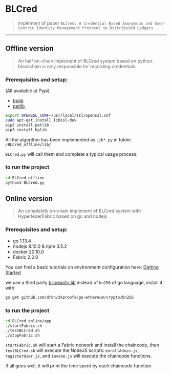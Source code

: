# BLCred

> implement of paper `BLCred: A Credential-Based Anonymous and User-Centric Identity Management Protocol in Distributed Ledgers`

---

## Offline version

> An half on-chain implement of BLCred system based on python. blockchain is only responsible for recording credentials.

### Prerequisites and setup:

(All available at Pypi)

* [bplib](https://github.com/gdanezis/bplib)
* [petlib](https://github.com/gdanezis/petlib)

``` bash
export OPENSSL_CONF=/usr/local/ssl/openssl.cnf
sudo apt-get install libssl-dev
pip3 install petlib
pip3 install bplib
```


All the algorithm has been implemented as `Lib*.py` in folder `/BLCred_offline/lib/`

`BLCred.py` will call them and complete a typical usage process.

### to run the project

``` bash
cd BLCred_offline
python3 BLCred.py
```

## Online version

> An completely on-chain implement of BLCred system with HyperlederFabric based on go and nodejs

### Prerequisites and setup:

* go 1.13.4
* nodejs 8.10.0 & npm 3.5.2
* docker 20.10.0
* Fabric 2.2.0

You can find a basic tutorials on environment configuration here: [Getting Started](https://hyperledger-fabric.readthedocs.io/en/latest/getting_started.html)

we use a third party [bilinearity lib](https://github.com/drbh/zkproofs/tree/master/go-ethereum/crypto/bn256) instead of `bn256` of go language, install it with

```bash
go get github.com/drbh/zkproofs/go-ethereum/crypto/bn256
```

### to run the project

```bash
cd BLCred_online/app
./startFabric.sh
./testBLCred.sh
./stopFabric.sh
```

`startFabric.sh` will start a Fabric network and install the chaincode, then `testBLCred.sh` will execute the NodeJS scripts: `enrollAdmin.js`, `registerUser.js`, and `invoke.js` will execute the chaincode functions.

If all goes well, it will print the time spent by each chaincode function
